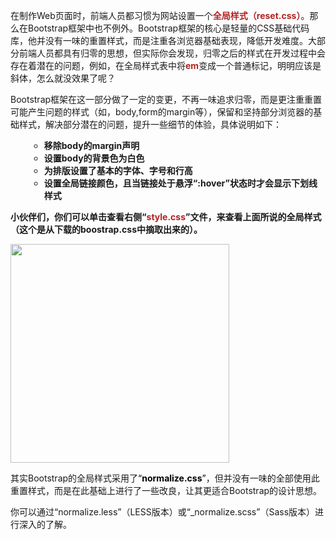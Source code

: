 
<div class="code-desc co">
              <p align="left">在制作Web页面时，前端人员都习惯为网站设置一个<span style="color:#B22222;"><strong>全局样式（reset.css）</strong></span>。那么在Bootstrap框架中也不例外。Bootstrap框架的核心是轻量的CSS基础代码库，他并没有一味的重置样式，而是注重各浏览器基础表现，降低开发难度。大部分前端人员都具有归零的思想，但实际你会发现，归零之后的样式在开发过程中会存在着潜在的问题，例如，在全局样式表中将<span style="color:#B22222;"><strong>em</strong></span>变成一个普通标记，明明应该是斜体，怎么就没效果了呢？</p>

<p align="left">Bootstrap框架在这一部分做了一定的变更，不再一味追求归零，而是更注重重置可能产生问题的样式（如，body,form的margin等），保留和坚持部分浏览器的基础样式，解决部分潜在的问题，提升一些细节的体验，具体说明如下：</p>

<ul style="list-style-type:circle;margin-left:30px;">
	<li align="left"><strong>移除body的margin声明</strong></li>
	<li align="left"><strong>设置body的背景色为白色</strong></li>
	<li align="left"><strong>为排版设置了基本的字体、字号和行高</strong></li>
	<li align="left"><strong>设置全局链接颜色，且当链接处于悬浮“:hover”状态时才会显示下划线样式</strong></li>
</ul>

<p align="left"><strong>小伙伴们，你们可以单击查看右侧“<span style="color:#B22222;">style.css</span>”文件，来查看上面所说的全局样式（这个是从下载的boostrap.css中摘取出来的）。</strong></p>

<p align="left"><strong><a href="http://img.mukewang.com/5410fd59000150f607950426.jpg"><img alt="" src="http://img.mukewang.com/5410fd59000150f607950426.jpg" style="width: 350px;"></a></strong></p>

<p align="left">其实Bootstrap的全局样式采用了<span style="color:#000000;">“<strong>normalize.css</strong>”</span>，但并没有一味的全部使用此重置样式，而是在此基础上进行了一些改良，让其更适合Bootstrap的设计思想。</p>

<p>你可以通过“normalize.less”（LESS版本）或“_normalize.scss”（Sass版本）进行深入的了解。</p>

<p>&nbsp;</p>
</div>